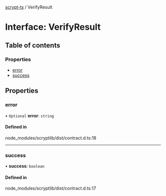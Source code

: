 [scrypt-ts](../README.md) / VerifyResult

# Interface: VerifyResult

## Table of contents

### Properties

- [error](VerifyResult.md#error)
- [success](VerifyResult.md#success)

## Properties

### error

• `Optional` **error**: `string`

#### Defined in

node_modules/scryptlib/dist/contract.d.ts:18

___

### success

• **success**: `boolean`

#### Defined in

node_modules/scryptlib/dist/contract.d.ts:17
